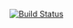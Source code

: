 [![Build Status](https://buildhive.cloudbees.com/job/ts123/job/HelloWorldAnroid/badge/icon)](https://buildhive.cloudbees.com/job/ts123/job/HelloWorldAnroid/)
